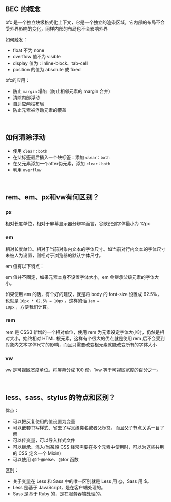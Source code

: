 ## BEC 的概念
bfc 是一个独立块级格式化上下文，它是一个独立的渲染区域，它内部的布局不会受外界影响的变化，同样内部的布局也不会影响外界

如何触发：
* float 不为 none
* overflow 值不为 visible
* display 值为：inline-block、tab-cell
* position 的值为 absolute 或 fixed

bfc的应用：
* 防止 <code>margin</code> 塌陷（防止相邻元素的 margin 合并）
* 清除内部浮动
* 自适应两栏布局
* 防止元素被浮动元素的覆盖

<br/> 



## 如何清除浮动
* 使用 <code>clear：both</code> 
* 在父标签最后插入一个块标签：添加 <code>clear：both</code> 
* 在父元素添加一个after伪元素，添加 <code>clear：both</code> 
* 利用 <code>overflow</code> 

<br/> 



## rem、em、px和vw有何区别？
### px
相对长度单位，相对于屏幕显示器分辨率而言，谷歌识别字体最小为 12px

### em
相对长度单位。相对于当前对象内文本的字体尺寸。如当前对行内文本的字体尺寸未被人为设置，则相对于浏览器的默认字体尺寸。

em 值有以下特点：

em 值并不固定，如果元素本身不设置字体大小，em 会继承父级元素的字体大小。

如果使用 em 的话，有个好的建议，就是将 body 的 font-size 设置成 62.5%，也就是 <code>16px * 62.5% = 10px</code> 。这样的话 <code>1em = 10px</code> ，方便我们计算。

### rem
rem 是 CSS3 新增的一个相对单位，使用 rem 为元素设定字体大小时，仍然是相对大小，始终相对 HTML 根元素，这样有个很大的优点就是使用 rem 后不会受到对象内文本字体尺寸的影响，而且只需要改变根元素就能改变所有的字体大小

### vw
vw 是可视区宽度单位。将屏幕分成 100 份，1vw 等于可视区宽度的百分之一。

<br/> 



## less、sass、stylus 的特点和区别？
优点：
* 可以把反复使用的值设置为变量
* 可以嵌套书写样式、省去了写父级类名或者父标签，而且父子节点关系一目了解
* 可以传变量，可以导入样式文件
* 可以继承、混入(当某段 CSS 经常需要在多个元素中使用时，可以为这些共用的 CSS 定义一个 Mixin)	
* 可以使用 @if-@else、@for 函数

区别：
* 关于变量在 Less 和 Sass 中的唯一区别就是 Less 用 @，Sass 用 $。
* Less 是基于 JavaScript，是在客户端处理的。
* Sass 是基于 Ruby 的，是在服务器端处理的。